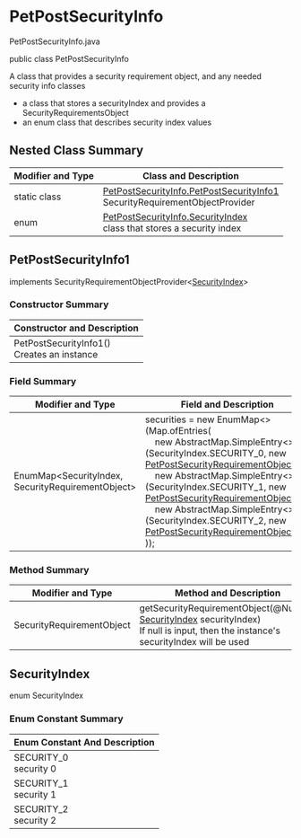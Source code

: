 # PetPostSecurityInfo
PetPostSecurityInfo.java

public class PetPostSecurityInfo

A class that provides a security requirement object, and any needed security info classes
- a class that stores a securityIndex and provides a SecurityRequirementsObject
- an enum class that describes security index values

## Nested Class Summary
| Modifier and Type | Class and Description |
| ----------------- | --------------------- |
| static class | [PetPostSecurityInfo.PetPostSecurityInfo1](#petpostsecurityinfo1)<br>SecurityRequirementObjectProvider
| enum | [PetPostSecurityInfo.SecurityIndex](#securityindex)<br>class that stores a security index |

## PetPostSecurityInfo1
implements SecurityRequirementObjectProvider<[SecurityIndex](#securityindex)>

### Constructor Summary
| Constructor and Description |
| --------------------------- |
| PetPostSecurityInfo1()<br>Creates an instance |

### Field Summary
| Modifier and Type | Field and Description |
| ----------------- | --------------------- |
| EnumMap<SecurityIndex, SecurityRequirementObject> | securities = new EnumMap<>(Map.ofEntries(<br>&nbsp;&nbsp;&nbsp;&nbsp;new AbstractMap.SimpleEntry<>(SecurityIndex.SECURITY_0, new [PetPostSecurityRequirementObject0()](../../../paths/pet/post/security/PetPostSecurityRequirementObject0.md),<br>&nbsp;&nbsp;&nbsp;&nbsp;new AbstractMap.SimpleEntry<>(SecurityIndex.SECURITY_1, new [PetPostSecurityRequirementObject1()](../../../paths/pet/post/security/PetPostSecurityRequirementObject1.md),<br>&nbsp;&nbsp;&nbsp;&nbsp;new AbstractMap.SimpleEntry<>(SecurityIndex.SECURITY_2, new [PetPostSecurityRequirementObject2()](../../../paths/pet/post/security/PetPostSecurityRequirementObject2.md)<br>)); |

### Method Summary
| Modifier and Type | Method and Description |
| ----------------- | ---------------------- |
| SecurityRequirementObject | getSecurityRequirementObject(@Nullable [SecurityIndex](#securityindex) securityIndex)<br>If null is input, then the instance's securityIndex will be used |

## SecurityIndex
enum SecurityIndex<br>

### Enum Constant Summary
| Enum Constant And Description |
| ----------------------------- |
| SECURITY_0<br>security 0 |
| SECURITY_1<br>security 1 |
| SECURITY_2<br>security 2 |
